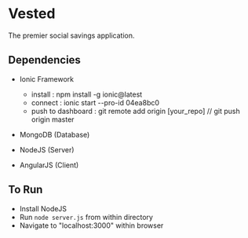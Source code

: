 Vested
=======

The premier social savings application.


Dependencies
-------------
* Ionic Framework
	* install :				npm install -g ionic@latest
	* connect :				ionic start --pro-id 04ea8bc0
	* push to dashboard :	git remote add origin [your_repo]
							// git push origin master

* MongoDB (Database)
* NodeJS (Server)
* AngularJS (Client)


To Run
-------
* Install NodeJS
* Run ```node server.js``` from within directory
* Navigate to "localhost:3000" within browser